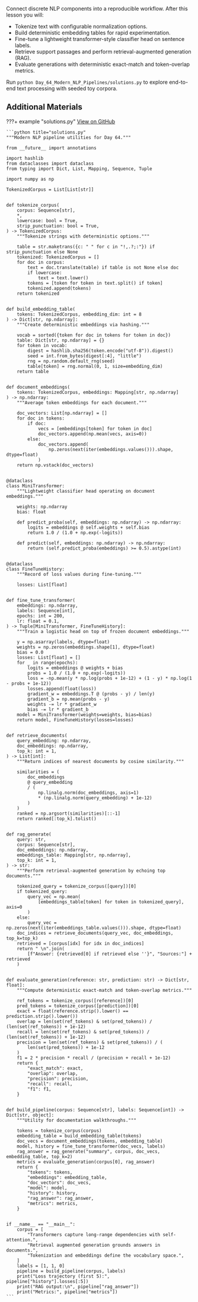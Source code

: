 Connect discrete NLP components into a reproducible workflow. After this lesson you will:

- Tokenize text with configurable normalization options.
- Build deterministic embedding tables for rapid experimentation.
- Fine-tune a lightweight transformer-style classifier head on sentence labels.
- Retrieve support passages and perform retrieval-augmented generation (RAG).
- Evaluate generations with deterministic exact-match and token-overlap metrics.

Run `python Day_64_Modern_NLP_Pipelines/solutions.py` to explore end-to-end text processing with seeded toy corpora.

## Additional Materials

???+ example "solutions.py"
[View on GitHub](https://github.com/saint2706/Coding-For-MBA/blob/main/Day_64_Modern_NLP_Pipelines/solutions.py)

````
```python title="solutions.py"
"""Modern NLP pipeline utilities for Day 64."""

from __future__ import annotations

import hashlib
from dataclasses import dataclass
from typing import Dict, List, Mapping, Sequence, Tuple

import numpy as np

TokenizedCorpus = List[List[str]]


def tokenize_corpus(
    corpus: Sequence[str],
    *,
    lowercase: bool = True,
    strip_punctuation: bool = True,
) -> TokenizedCorpus:
    """Tokenize strings with deterministic options."""

    table = str.maketrans({c: " " for c in "!,.?;:"}) if strip_punctuation else None
    tokenized: TokenizedCorpus = []
    for doc in corpus:
        text = doc.translate(table) if table is not None else doc
        if lowercase:
            text = text.lower()
        tokens = [token for token in text.split() if token]
        tokenized.append(tokens)
    return tokenized


def build_embedding_table(
    tokens: TokenizedCorpus, embedding_dim: int = 8
) -> Dict[str, np.ndarray]:
    """Create deterministic embeddings via hashing."""

    vocab = sorted({token for doc in tokens for token in doc})
    table: Dict[str, np.ndarray] = {}
    for token in vocab:
        digest = hashlib.sha256(token.encode("utf-8")).digest()
        seed = int.from_bytes(digest[:4], "little")
        rng = np.random.default_rng(seed)
        table[token] = rng.normal(0, 1, size=embedding_dim)
    return table


def document_embeddings(
    tokens: TokenizedCorpus, embeddings: Mapping[str, np.ndarray]
) -> np.ndarray:
    """Average token embeddings for each document."""

    doc_vectors: List[np.ndarray] = []
    for doc in tokens:
        if doc:
            vecs = [embeddings[token] for token in doc]
            doc_vectors.append(np.mean(vecs, axis=0))
        else:
            doc_vectors.append(
                np.zeros(next(iter(embeddings.values())).shape, dtype=float)
            )
    return np.vstack(doc_vectors)


@dataclass
class MiniTransformer:
    """Lightweight classifier head operating on document embeddings."""

    weights: np.ndarray
    bias: float

    def predict_proba(self, embeddings: np.ndarray) -> np.ndarray:
        logits = embeddings @ self.weights + self.bias
        return 1.0 / (1.0 + np.exp(-logits))

    def predict(self, embeddings: np.ndarray) -> np.ndarray:
        return (self.predict_proba(embeddings) >= 0.5).astype(int)


@dataclass
class FineTuneHistory:
    """Record of loss values during fine-tuning."""

    losses: List[float]


def fine_tune_transformer(
    embeddings: np.ndarray,
    labels: Sequence[int],
    epochs: int = 200,
    lr: float = 0.1,
) -> Tuple[MiniTransformer, FineTuneHistory]:
    """Train a logistic head on top of frozen document embeddings."""

    y = np.asarray(labels, dtype=float)
    weights = np.zeros(embeddings.shape[1], dtype=float)
    bias = 0.0
    losses: List[float] = []
    for _ in range(epochs):
        logits = embeddings @ weights + bias
        probs = 1.0 / (1.0 + np.exp(-logits))
        loss = -np.mean(y * np.log(probs + 1e-12) + (1 - y) * np.log(1 - probs + 1e-12))
        losses.append(float(loss))
        gradient_w = embeddings.T @ (probs - y) / len(y)
        gradient_b = np.mean(probs - y)
        weights -= lr * gradient_w
        bias -= lr * gradient_b
    model = MiniTransformer(weights=weights, bias=bias)
    return model, FineTuneHistory(losses=losses)


def retrieve_documents(
    query_embedding: np.ndarray,
    doc_embeddings: np.ndarray,
    top_k: int = 1,
) -> List[int]:
    """Return indices of nearest documents by cosine similarity."""

    similarities = (
        doc_embeddings
        @ query_embedding
        / (
            np.linalg.norm(doc_embeddings, axis=1)
            * (np.linalg.norm(query_embedding) + 1e-12)
        )
    )
    ranked = np.argsort(similarities)[::-1]
    return ranked[:top_k].tolist()


def rag_generate(
    query: str,
    corpus: Sequence[str],
    doc_embeddings: np.ndarray,
    embeddings_table: Mapping[str, np.ndarray],
    top_k: int = 1,
) -> str:
    """Perform retrieval-augmented generation by echoing top documents."""

    tokenized_query = tokenize_corpus([query])[0]
    if tokenized_query:
        query_vec = np.mean(
            [embeddings_table[token] for token in tokenized_query], axis=0
        )
    else:
        query_vec = np.zeros(next(iter(embeddings_table.values())).shape, dtype=float)
    doc_indices = retrieve_documents(query_vec, doc_embeddings, top_k=top_k)
    retrieved = [corpus[idx] for idx in doc_indices]
    return " \n".join(
        [f"Answer: {retrieved[0] if retrieved else ''}", "Sources:"] + retrieved
    )


def evaluate_generation(reference: str, prediction: str) -> Dict[str, float]:
    """Compute deterministic exact-match and token-overlap metrics."""

    ref_tokens = tokenize_corpus([reference])[0]
    pred_tokens = tokenize_corpus([prediction])[0]
    exact = float(reference.strip().lower() == prediction.strip().lower())
    overlap = len(set(ref_tokens) & set(pred_tokens)) / (len(set(ref_tokens)) + 1e-12)
    recall = len(set(ref_tokens) & set(pred_tokens)) / (len(set(ref_tokens)) + 1e-12)
    precision = len(set(ref_tokens) & set(pred_tokens)) / (
        len(set(pred_tokens)) + 1e-12
    )
    f1 = 2 * precision * recall / (precision + recall + 1e-12)
    return {
        "exact_match": exact,
        "overlap": overlap,
        "precision": precision,
        "recall": recall,
        "f1": f1,
    }


def build_pipeline(corpus: Sequence[str], labels: Sequence[int]) -> Dict[str, object]:
    """Utility for documentation walkthroughs."""

    tokens = tokenize_corpus(corpus)
    embedding_table = build_embedding_table(tokens)
    doc_vecs = document_embeddings(tokens, embedding_table)
    model, history = fine_tune_transformer(doc_vecs, labels)
    rag_answer = rag_generate("summary", corpus, doc_vecs, embedding_table, top_k=2)
    metrics = evaluate_generation(corpus[0], rag_answer)
    return {
        "tokens": tokens,
        "embeddings": embedding_table,
        "doc_vectors": doc_vecs,
        "model": model,
        "history": history,
        "rag_answer": rag_answer,
        "metrics": metrics,
    }


if __name__ == "__main__":
    corpus = [
        "Transformers capture long-range dependencies with self-attention.",
        "Retrieval augmented generation grounds answers in documents.",
        "Tokenization and embeddings define the vocabulary space.",
    ]
    labels = [1, 1, 0]
    pipeline = build_pipeline(corpus, labels)
    print("Loss trajectory (first 5):", pipeline["history"].losses[:5])
    print("RAG output:\n", pipeline["rag_answer"])
    print("Metrics:", pipeline["metrics"])
```
````
